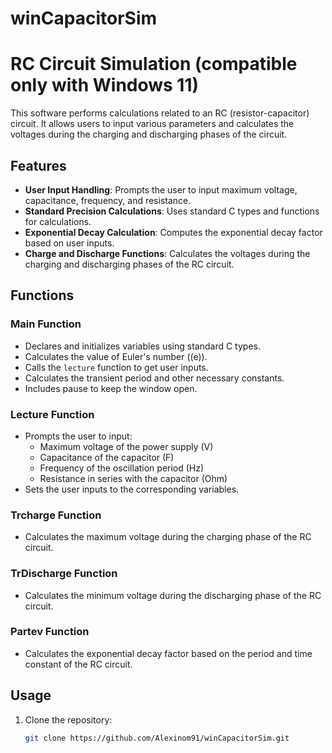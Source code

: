 # winCapacitorSim
# RC Circuit Simulation (compatible only with Windows 11)

This software performs calculations related to an RC (resistor-capacitor) circuit. It allows users to input various parameters and calculates the voltages during the charging and discharging phases of the circuit.

## Features

- **User Input Handling**: Prompts the user to input maximum voltage, capacitance, frequency, and resistance.
- **Standard Precision Calculations**: Uses standard C types and functions for calculations.
- **Exponential Decay Calculation**: Computes the exponential decay factor based on user inputs.
- **Charge and Discharge Functions**: Calculates the voltages during the charging and discharging phases of the RC circuit.

## Functions

### Main Function
- Declares and initializes variables using standard C types.
- Calculates the value of Euler's number (\(e\)).
- Calls the `lecture` function to get user inputs.
- Calculates the transient period and other necessary constants.
- Includes pause to keep the window open.

### Lecture Function
- Prompts the user to input:
  - Maximum voltage of the power supply (V)
  - Capacitance of the capacitor (F)
  - Frequency of the oscillation period (Hz)
  - Resistance in series with the capacitor (Ohm)
- Sets the user inputs to the corresponding variables.

### Trcharge Function
- Calculates the maximum voltage during the charging phase of the RC circuit.

### TrDischarge Function
- Calculates the minimum voltage during the discharging phase of the RC circuit.

### Partev Function
- Calculates the exponential decay factor based on the period and time constant of the RC circuit.

## Usage

1. Clone the repository:
   ```sh
   git clone https://github.com/Alexinom91/winCapacitorSim.git



